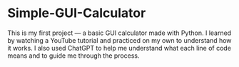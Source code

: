 # Simple-GUI-Calculator
This is my first project — a basic GUI calculator made with Python. I learned by watching a YouTube tutorial and practiced on my own to understand how it works. I also used ChatGPT to help me understand what each line of code means and to guide me through the process.
